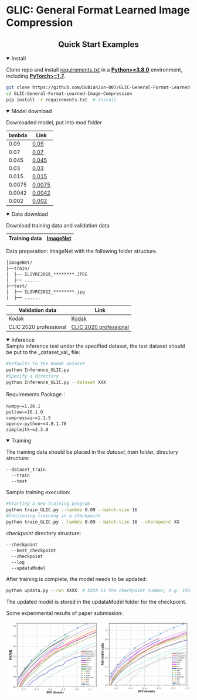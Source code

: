 # GLIC: General Format Learned Image Compression

## <div align="center">Quick Start Examples</div>

<details open>
<summary>Install</summary>


Clone repo and
install [requirements.txt](https://github.com/DuBianJun-007/GLIC-General-Format-Learned-Image-Compression/blob/main/requirements.txt)
in a
[**Python>=3.8.0**](https://www.python.org/) environment, including
[**PyTorch>=1.7**](https://pytorch.org/get-started/locally/).

```bash
git clone https://github.com/DuBianJun-007/GLIC-General-Format-Learned-Image-Compression.git  # clone
cd GLIC-General-Format-Learned-Image-Compression
pip install -r requirements.txt  # install
```

</details>

<details open>
<summary>Model download</summary>

Downloaded model, put into mod folder

| lambda | Link                                                                                        |
|--------|---------------------------------------------------------------------------------------------|
| 0.09   | [0.09](https://drive.google.com/file/d/1ca7J--RN_AdTdvquFGGW8qYVzaHXYp_5/view?usp=sharing)                                                                                    |
| 0.07   | [0.07](https://drive.google.com/file/d/1d9cZDyBPSOUq3qM0MNMLZuJ_YdRtn5Kl/view?usp=sharing)                                                                                    |
| 0.045  | [0.045](https://drive.google.com/file/d/1a3JJTKnKWNuw4ALChigETyDRc51Hlph0/view?usp=sharing)                                                                                   |
| 0.03   | [0.03](https://drive.google.com/file/d/1rDQIKeRlpC1Eyd_V1rF5PpGxXVzXHklX/view?usp=sharing)                                                                                    |
| 0.015  | [0.015](https://drive.google.com/file/d/1PRY_yD4z0ct6GZBVsxABHRYy6kkSPlhZ/view?usp=sharing)                                                                                   |
| 0.0075 | [0.0075](https://drive.google.com/file/d/1HEH38IWdVj5UTsIe6u1z-BijpormlRxK/view?usp=sharing)                                                                                  |
| 0.0042 | [0.0042](https://drive.google.com/file/d/1mWJlk-p0Ii3IzCfRwVvfWaWPLtTNHdZi/view?usp=sharing)                                                                                  |
| 0.002  | [0.002](https://drive.google.com/file/d/1qH6d5Bf5XhzTvr_eooE08jrPJK2SKl1g/view?usp=sharing) |

</details>

<details open>

<summary>Data download</summary>

Download training data and validation data

| Training data | [ImageNet](https://drive.google.com/file/d/15z_5x5m3hG2CzEI5mGz8Nw3JA2KHBNIh/view?usp=sharing) |
|---------------|------------------------------------------------------------------------------------------------|

Data preparation: ImageNet with the following folder structure.
```
│imageNet/
├──train/
│  ├── ILSVRC2016_********.JPEG
│  ├── ......
├──test/
│  ├── ILSVRC2012_********.jpg
│  ├── ......
```

| Validation data         | Link                                                                                        |
|-------------------------|---------------------------------------------------------------------------------------------|
| Kodak                   | [Kodak](https://drive.google.com/file/d/1Zg8ZpQNIzYBKTlwEFU8Fxbwsz-2cn7Oh/view?usp=sharing)                                                                                   |
| CLIC 2020 professional  | [CLIC 2020 professional](https://drive.google.com/file/d/1nrNUdEfg1elTq6dmMRnSPVtwtwnzlRAk/view?usp=sharing)                                                                                   |

</details>

<details open>
<summary>Inference</summary>
Sample inference test under the specified dataset, the test dataset should be put to the _dataset_val_ file:

```bash
#Defaults to the Kodak dataset
python Inference_GLIC.py 
#Specify a directory
python Inference_GLIC.py --dataset XXX
```

Requirements Package：
```
numpy~=1.26.1
pillow~=10.1.0
compressai~=1.1.5
opencv-python~=4.8.1.78
simpleitk~=2.3.0
```

</details>


<details open>
<summary>Training</summary>

The training data should be placed in the _dataset_train_ folder, directory structure:

```
--dataset_train
  --train
  --test
```

Sample training execution:

```bash
#Starting a new training program.
python train_GLIC.py --lambda 0.09 --batch-size 16 
#Continuing training in a checkpoint
python train_GLIC.py --lambda 0.09 --batch-size 16 --checkpoint XX
```

_checkpoint_ directory structure:

```
--checkpoint
  --best_checkpoint
  --checkpoint    
  --log  
  --updataModel
```

After training is complete, the model needs to be updated:

```bash
python updata.py --run XXXX  # XXXX is the checkpoint number, e.g. 1001
```
The updated model is stored in the updataModel folder for the checkpoint.

Some experimental results of paper submission:
<div style="display: flex;">
    <div style="flex: 1; margin: 5px;">
        <img src="PSNR-BPP-Kodak.png" alt="Image 1" style="max-width: 100%; height: auto;">
    </div>
    <div style="flex: 1; margin: 5px;">
        <img src="MSSSIM-BPP-Kodak.png" alt="Image 2" style="max-width: 100%; height: auto;">
    </div>
</div>


</details>